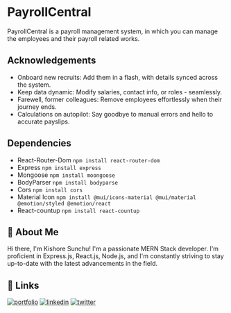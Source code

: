 
# PayrollCentral

PayrollCentral is a payroll management system, in which you can manage the employees and their payroll related works.

## Acknowledgements

- Onboard new recruits: Add them in a flash, with details synced across the system.
- Keep data dynamic: Modify salaries, contact info, or roles - seamlessly.
- Farewell, former colleagues: Remove employees effortlessly when their journey ends.
- Calculations on autopilot: Say goodbye to manual errors and hello to accurate payslips.

## Dependencies

- React-Router-Dom  ```npm install react-router-dom```
- Express           ```npm install express```
- Mongoose          ```npm install moongoose```
- BodyParser        ```npm install bodyparse```
- Cors              ```npm install cors```
- Material Icon     ```npm install @mui/icons-material @mui/material @emotion/styled @emotion/react```
- React-countup     ```npm install react-countup```

## 🚀 About Me
Hi there, I'm Kishore Sunchu! I'm a passionate MERN Stack developer. I'm proficient in Express.js, React.js, Node.js, and I'm constantly striving to stay up-to-date with the latest advancements in the field.


## 🔗 Links
[![portfolio](https://img.shields.io/badge/my_portfolio-000?style=for-the-badge&logo=ko-fi&logoColor=white)](https://github.com/kishore-sunchu)
[![linkedin](https://img.shields.io/badge/linkedin-0A66C2?style=for-the-badge&logo=linkedin&logoColor=white)](https://www.linkedin.com/in/kishore-sunchu-781750222/)
[![twitter](https://img.shields.io/badge/twitter-1DA1F2?style=for-the-badge&logo=twitter&logoColor=white)](https://twitter.com/P1101Sunchu)

